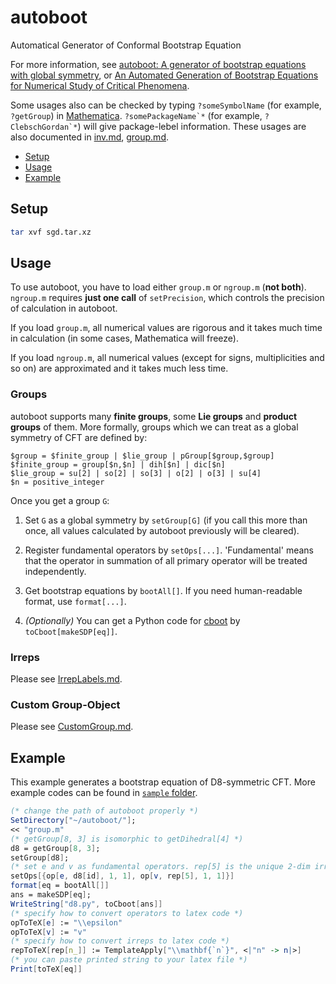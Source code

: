 # autoboot

Automatical Generator of Conformal Bootstrap Equation

For more information, see
[autoboot: A generator of bootstrap equations with global symmetry](https://arxiv.org/abs/1903.10522),
or [An Automated Generation of Bootstrap Equations for Numerical Study of Critical Phenomena](https://arxiv.org/abs/2006.04173).

Some usages also can be checked by typing `?someSymbolName` (for example, `?getGroup`) in [Mathematica](http://reference.wolfram.com/language/tutorial/GettingInformationAboutWolframLanguageObjects.html).
``?somePackageName`*`` (for example, ``?ClebschGordan`*``) will give package-lebel information.
These usages are also documented in [inv.md](doc/inv.md), [group.md](doc/group.md).

- [Setup](#setup)
- [Usage](#usage)
- [Example](#example)

## Setup

```sh
tar xvf sgd.tar.xz
```

## Usage

To use autoboot, you have to load either `group.m` or `ngroup.m` (**not both**).
`ngroup.m` requires **just one call** of `setPrecision`, which controls the precision of calculation in autoboot.

If you load `group.m`, all numerical values are rigorous and it takes much time in calculation (in some cases, Mathematica will freeze).

If you load `ngroup.m`, all numerical values (except for signs, multiplicities and so on) are approximated and it takes much less time.

### Groups

autoboot supports many **finite groups**, some **Lie groups** and **product groups** of them.
More formally, groups which we can treat as a global symmetry of CFT are defined by:

```EBNF
$group = $finite_group | $lie_group | pGroup[$group,$group]
$finite_group = group[$n,$n] | dih[$n] | dic[$n]
$lie_group = su[2] | so[2] | so[3] | o[2] | o[3] | su[4]
$n = positive_integer
```

Once you get a group `G`:

1. Set `G` as a global symmetry by `setGroup[G]` (if you call this more than once, all values calculated by autoboot previously will be cleared).

1. Register fundamental operators by `setOps[...]`. 'Fundamental' means that the operator in summation of all primary operator will be treated independently.

1. Get bootstrap equations by `bootAll[]`. If you need human-readable format, use `format[...]`.

1. *(Optionally)* You can get a Python code for [cboot](https://github.com/tohtsky/cboot) by `toCboot[makeSDP[eq]]`.

### Irreps

Please see [IrrepLabels.md](/doc/IrrepLabels.md).

### Custom Group-Object

Please see [CustomGroup.md](/doc/CustomGroup.md).

## Example

This example generates a bootstrap equation of D8-symmetric CFT.
More example codes can be found in [`sample` folder](/sample).

```Mathematica
(* change the path of autoboot properly *)
SetDirectory["~/autoboot/"];
<< "group.m"
(* getGroup[8, 3] is isomorphic to getDihedral[4] *)
d8 = getGroup[8, 3];
setGroup[d8];
(* set e and v as fundamental operators. rep[5] is the unique 2-dim irrep of d8 (you can check this by d8[ct]). *)
setOps[{op[e, d8[id], 1, 1], op[v, rep[5], 1, 1]}]
format[eq = bootAll[]]
ans = makeSDP[eq];
WriteString["d8.py", toCboot[ans]]
(* specify how to convert operators to latex code *)
opToTeX[e] := "\\epsilon"
opToTeX[v] := "v"
(* specify how to convert irreps to latex code *)
repToTeX[rep[n_]] := TemplateApply["\\mathbf{`n`}", <|"n" -> n|>]
(* you can paste printed string to your latex file *)
Print[toTeX[eq]]
```
